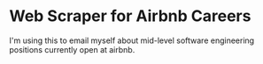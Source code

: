 # Web Scraper for Airbnb Careers

I'm using this to email myself about mid-level software engineering positions currently open at airbnb.
